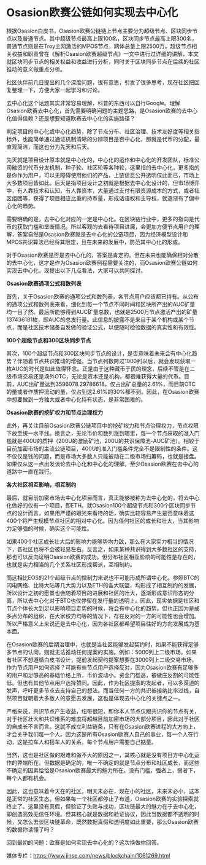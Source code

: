 # ******Osasion****欧赛公链如何实现去中心化**

根据Osasion白皮书，Osasion欧赛公链链上节点主要分为超级节点、区块同步节点以及普通节点。其中超级节点最高上限100名，区块同步节点最高上限300名，普通节点则是在Troy主网激活的MPOS节点，网体总量上限2500万。超级节点相关权益和职责曾在《解析Osasion欧赛超级节点》一文中进行过详细的讲解，本文就区块同步节点的相关权益和收益进行分析，同时关于区块同步节点在后续的社区推动的意义做重点分析。

社区伙伴前几日提出的几个深度问题，很有意思，引发了很多思考，现在社区把回复整理一下，方便大家一起学习和讨论。

去中心化这个话题其实非常容易理解，科普的东西可以自行Google。理解Osasion欧赛去中心化，首先需要明确问题的主题思路，是Osasion欧赛的去中心化值得信赖？还是想要知道欧赛去中心化的实施路径？

判定项目的中心化或中心化趋势，除了节点分布、社区治理、技术友好度等相关指标外，也能简单通过通证机制清晰的分辨项目是否中心化，那就是代币的分配，最直观简洁，而这也分为先天和后天。

先天就是项目设计原本就是中心化的，中心化的运作和中心化的开发团队，标准公司融资的代币分发机制，种子轮、社区轮等各种轮，这里指的去中心化，更多指的是你作为用户，可以无障碍使用他们的产品，上链信息公开透明仅此而已，市场上大多数项目皆如此。后天是指项目设计之初就是根据去中心化设计的，但市场博弈中，有人靠技术和认知，有人靠资本，大量通过支付有限资源成本的方式，或者社区组团等，获得了项目相应比重的持币量，形成话语权和主导权，就逐渐有了偏中心化的趋势。

需要明确的是，去中心化对应的一定是中心化。在区块链行业中，更多的指向是代币的获取门槛和垄断情况。所以客观的去看待项目进展，会更加方便节点用户的理解，答案自然是Osasion欧赛就是去中心化的公链项目，因为经济模型设计和MPOS共识算法已经将其限定，且在未来的发展中，防范其中心化的形成。

对于Osasion欧赛是否是去中心化的，答案是肯定的。但在未来也能确保相对分散的去中心化，这才是作为Osasion欧赛例程需要关注的，而Osasion欧赛公链如何实现去中心化，现提出以下几点看法，大家可以共同探讨。

**Osasion欧赛通项公式和数列表**

首先，关于Osasion欧赛的通项公式和数列表，各节点用户应该都已持有。从公布的通项公式和数列表来看，细化到每一个节点不同时间和区块所产出的AUC矿量均一目了然。最后所能够得到AUC矿量总数，也就是2500万节点激活产出的矿量137436181枚，即AUC的总发行量。此信息的披露不是来自于某个机构或某个节点，而是社区技术储备自发做的验证公式，以便随时检验数据的真实性和有效性。

**100个超级节点和****300****区块同步节点**

其次，100个超级节点和300区块同步节点的设计，是否意味着未来会有中心化趋势？伴随着节点共识推动的增强，当节点列数跨过1000列以后，就会发现获取一枚AUC的时代是如此值得怀念。正是由于这种藏币于民的理念，后续不管是在二级市场交易还是场外OTC，无论是资本还是机构，都很难获得大量的代币。目前，AUC出矿量达到3596078.29786618，仅占出矿总量的2.61%，而目前OTC的量或者作质押流动的量，仅占到这2.61%的30%都不到。因此，在Osasion欧赛中想要做到一方独大或者中心化持有状态，是非常困难的。

**Osasion欧赛的挖矿权力和节点治理权力**

此外，再关注目前Osasion欧赛公链项目中的挖矿权力和节点治理权力，节点权限下放至统一水平线。换言之，无论币价和数列涨到哪里，每一个节点获取的准入门槛就是400U的质押（200U的激励矿池，200U的共识保障池-AUC矿池）。相较于目前加密市场的主流公链项目，400U的准入门槛条件完全不是限制性的条件。这不仅仅是钱的问题，而是市场大多数人只能被动在二级市场扫筹码，也就是接盘。如果仅从这一点出发谈论去中心化和中心化的理解，至少Osasion欧赛在去中心的道路中一直在践行。

**各大社区相互影响，相互制约**

最后，就目前加密市场去中心化项目而言，真正能够被称为去中心化的，将去中心化做好的仅有一个项目，即ETH。就Osasion100个超级节点和300个区块同步节点的设计而言，如果用严谨的眼光来看待的话，确实比较容易产生是否意味着这400个将产生规模节点社区的相对中心化。因为任何社区的成长和壮大，当其影响力足够强的时候，确实这个可能性。

如果400个社区成长壮大后的影响力能够势均力敌，那么在大家实力相当的情况下，各社区也将不会被轻易左右。反言之，如果某种共识得到大多数社区的支持，那也可以反向证明Osasion欧赛的成功。但分布社区相互影响的可能性是存在的，也就是实力相当的几个关系社区形成帮派，互相制约。

而这相比EOS的21个超级节点的控制力来说也不可能形成所谓中心化。参照BTC的闪电网络、比特大陆等几大势力以及ETH的各大联盟，均形成了相互制约的发展，所以设计之初的愿景也会随着项目的进展和社区的壮大，逐渐形成意识形态的分离，所以去中心化对于BTC也仅停留在发行量的透明上。因此，现实依据是社区和节点个体长大到足以影响项目走势的时候，将会有中心化的趋势。但也正因为是成多点分布的组织，在大家权力均等的情况下，存在反对的一方的可能性也会增加。所以严格意义上来说还是去中心化，因为各社区都希望项目往好的方向发展成为基本面。

在Osasion欧赛的后期治理中，也就是当社区能够发起契约时，如果不能获得足够多节点的认同，则就无法推动任何提案的实施。例如：5000列上二级市场，如果有社区不想遵循白皮书设计，提前发起契约提案想要在3000列上二级交易市场，作为节点用户如何选择？可能有些节点用户选择反对，因为Osasion欧赛有足够多的用户和足够高的基础价格上所，币价波动小。资金门槛高，被做庄反割的可能性低。但也有其他节点用户选择赞同。因此，作为社区提案的发起者，可以多渠道的发声，呼吁更多节点去支持自己的想法。而当任何一方的共识被接纳比率过线，自然项目就朝着大多数人的意愿去发展，这也是体现去中心化的关键点之一。

严格来说，共识节点产生收益，纽带很短，即你本人节点仅跟共识你的节点有关，对于社区壮大和共识维系的难度将超越目前加密市场的大部分项目，因此对于社区的自成长不言而言。这就不成立利益链条，只有在Osasion欧赛进程的大方向上，才会关乎我们每一个人。因为这是所有Osasion欧赛人自己的事业，每一个人在行动，这是拉车人和搭车人的关系，每个节点用户需要自己掂量。

当然，这也是社区做的艰难和做不大的原因之一，其核心就是没有项目方中心化运作的弊端所在。但数据是确定的，唯一不确定的就是节点分布和社区成长，而这些不确定的因素恰恰是Osasion欧赛最大的魅力所在。没有门槛，强者上，弱者下，每个人都有机会。

因此，这也意味着今天在的社区，明天未必在，现在小的社区，未来未必小，这本是正常的社区生态。但如果每一个社区都停止了布道，Osasion欧赛的实验探索就终止了。这里没有真假，但验证了失败与成功，区块链最大的魅力在于去中心化，即创造高效无信任环境。但其核心就是数据和验证协议，因此当数据都不透明的时候，又怎么去谈区块链革命，既然数据真假和透明度如此重要，那么Osasion欧赛的数据你读懂了吗？

回到最初的问题：欧赛是如何实现去中心化的？这次换做你回答。

媒体专栏：https://www.jinse.com/news/blockchain/1061269.html
